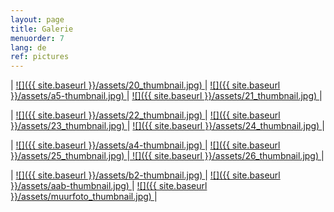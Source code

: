 ```yaml
---
layout: page
title: Galerie
menuorder: 7
lang: de
ref: pictures
---
```


| <a href="/assets/20.jpg"> ![]({{ site.baseurl }}/assets/20_thumbnail.jpg) </a> | <a href="/assets/a5.jpg"> ![]({{ site.baseurl }}/assets/a5-thumbnail.jpg) </a> | <a href="/assets/21.jpg">  ![]({{ site.baseurl }}/assets/21_thumbnail.jpg) </a> |

| <a href="/assets/22.jpg"> ![]({{ site.baseurl }}/assets/22_thumbnail.jpg) </a> | <a href="/assets/23.jpg"> ![]({{ site.baseurl }}/assets/23_thumbnail.jpg) </a> | <a href="/assets/24.jpg">![]({{ site.baseurl }}/assets/24_thumbnail.jpg) </a> |

|  <a href="/assets/a4.jpg">  ![]({{ site.baseurl }}/assets/a4-thumbnail.jpg) </a> | <a href="/assets/25.jpg"> ![]({{ site.baseurl }}/assets/25_thumbnail.jpg) </a>|<a href="/assets/26.jpg"> ![]({{ site.baseurl }}/assets/26_thumbnail.jpg) </a>|

| <a href="/assets/b2.jpg"> ![]({{ site.baseurl }}/assets/b2-thumbnail.jpg) </a> | <a href="/assets/aab.jpg"> ![]({{ site.baseurl }}/assets/aab-thumbnail.jpg) </a> | <a href="/assets/muurfoto.jpg">  ![]({{ site.baseurl }}/assets/muurfoto_thumbnail.jpg) </a> |



